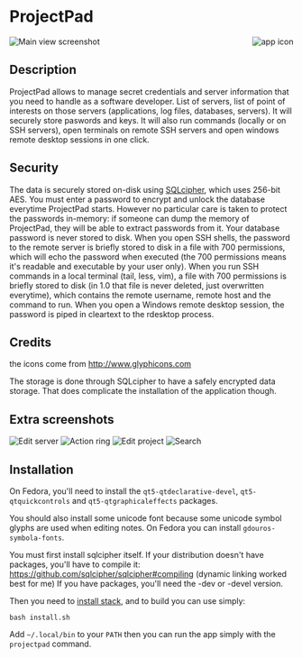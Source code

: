 # ProjectPad


<img align="right" src="https://raw.github.com/wiki/emmanueltouzery/projectpad/projectpad-128.png" alt="app icon"/>

![Main view screenshot](https://raw.githubusercontent.com/wiki/emmanueltouzery/projectpad/main_pic.png)

## Description

ProjectPad allows to manage secret credentials and server information that you need to handle as a software developer. List of servers, list of point of interests on those servers (applications, log files, databases, servers). It will securely store paswords and keys.
It will also run commands (locally or on SSH servers), open terminals on remote SSH servers and open windows remote desktop sessions in one click.

## Security

The data is securely stored on-disk using [SQLcipher][], which uses 256-bit AES. You must enter a password to encrypt and unlock the database everytime ProjectPad starts. However no particular care is taken to protect the passwords in-memory: if someone can
dump the memory of ProjectPad, they will be able to extract passwords from it.
Your database password is never stored to disk. When you open SSH shells, the password to the remote server is briefly stored to disk in a file with 700 permissions, which will echo the password when executed (the 700 permissions means it's readable and executable by your user only). When you run SSH commands in a local terminal (tail, less, vim), a file with 700 permissions is briefly stored to disk (in 1.0 that file is never deleted, just overwritten everytime), which contains the remote username, remote host and the command to run. When you open a Windows remote desktop session, the password is piped in cleartext to the rdesktop process.

## Credits
the icons come from http://www.glyphicons.com

The storage is done through SQLcipher to have a safely encrypted data storage.
That does complicate the installation of the application though.

## Extra screenshots

![Edit server](https://raw.githubusercontent.com/wiki/emmanueltouzery/projectpad/edit_server.png)
![Action ring](https://raw.githubusercontent.com/wiki/emmanueltouzery/projectpad/action_ring.png)
![Edit project](https://raw.githubusercontent.com/wiki/emmanueltouzery/projectpad/edit_project.png)
![Search](https://raw.githubusercontent.com/wiki/emmanueltouzery/projectpad/search.png)

## Installation

On Fedora, you'll need to install the `qt5-qtdeclarative-devel`, `qt5-qtquickcontrols` and `qt5-qtgraphicaleffects` packages.

You should also install some unicode font because some unicode symbol glyphs are used when editing notes. On Fedora you can install `gdouros-symbola-fonts`.

You must first install sqlcipher itself. If your distribution doesn't have packages, you'll have to compile it:
https://github.com/sqlcipher/sqlcipher#compiling
(dynamic linking worked best for me)
If you have packages, you'll need the -dev or -devel version.

Then you need to [install stack][], and to build you can use simply:

    bash install.sh

Add `~/.local/bin` to your `PATH` then you can run the app simply with the `projectpad` command.

[install stack]: http://docs.haskellstack.org/en/stable/README.html#how-to-install
[SQLcipher]: https://www.zetetic.net/sqlcipher/
